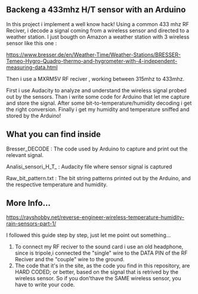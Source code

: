 ## Backeng a 433mhz H/T sensor with an Arduino

In this project i implement a well know hack!
Using a common 433 mhz RF Reciver, i decode a signal coming from a wireless sensor and directed to a weather station.
I just bougth on Amazon a weather station with 3 wireless sensor like this one : 

https://www.bresser.de/en/Weather-Time/Weather-Stations/BRESSER-Temeo-Hygro-Quadro-thermo-and-hygrometer-with-4-independent-measuring-data.html

Then i use a MXRM5V RF reciver , working between 315mhz to 433mhz.

First i use Audacity to analyze and understand the wireless signal probed out by the sensors.
Than i write some code for Arduino that let me capture and store the signal.
After some bit-to-temperature/humidity decoding i get the right conversion.
Finally i get my humidity and temperature sniffed and stored by the Arduino!

## What you can find inside
Bresser_DECODE       : The code used by Arduino to capture and print out the relevant signal.

Analisi_sensori_H_T_ : Audacity file where sensor signal is captured

Raw_bit_pattern.txt  : The bit string patterns printed out by the Arduino, and the respective temperature and humidity.


## More Info...

https://rayshobby.net/reverse-engineer-wireless-temperature-humidity-rain-sensors-part-1/

I followed this guide step by step, just let me point out something...

1) To connect my RF reciver to the sound card i use an old headphone, since is tripole,i connected the "single" 
wire to the DATA PIN of the RF Reciver and the "couple" wire to the ground.
2) The code that it's in the site, as the code you find in this repository, are HARD CODED; 
or better, based on the signal that is retrived by the wireless sensor. 
So if you don'thave the SAME wireless sensor, you have to write your code.



